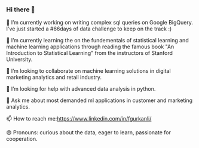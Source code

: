 ### Hi there 👋

🔭  I’m currently working on writing complex sql queries on Google BigQuery. I've just started a #66days of data challenge to keep on the track :)

🌱  I’m currently learning the on the fundementals of statistical learning and machine learning applications through reading the famous book "An Introduction to
 Statistical Learning" from the instructors of Stanford University. 

👯  I’m looking to collaborate on machine learning solutions in digital marketing analytics and retail industry.

🤔  I’m looking for help with advanced data analysis in python.

💬  Ask me about most demanded ml applications in customer and marketing analytics.

📫  How to reach me:https://www.linkedin.com/in/fgurkanli/

😄  Pronouns: curious about the data, eager to learn, passionate for cooperation.

